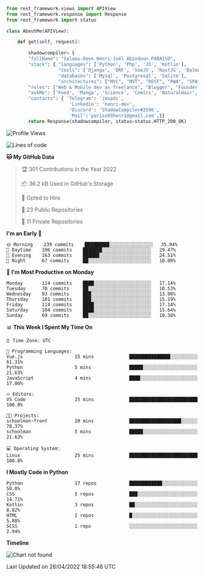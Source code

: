 ###
```python
from rest_framework.views import APIView
from rest_framework.response import Response
from rest_framework import status

class AboutMe(APIView):

    def get(self, request):

        shadowcompiler= {
        "fullName": "Salaou-Deen Henri-Joël Abiodoun PARAISO",
        "stack": { "languages": ['Python', 'Php', 'JS', 'Kotlin'],
                   "tools": ['Django', 'DRF', 'VueJS', 'NuxtJS', 'Bulma', 'Beufy'],
                   "databases": ['Mysql', 'Postgresql', 'Sqlite'],
                   "architectures": ["MVC", "MVT", "REST", "PWA", "SPA"]},        
        "roles": ["Web & Mobile dev as freelance", "Blogger", "Founder at @henrid3v", "Mentor"],
        "askMe": ['Food', 'Manga', 'Science', 'Comics', 'NaturalHair', 'Photography', 'Tech', 'Programming'],
        "contacts": { 'Telegram': 'imsadi',
                       'Linkedin': 'henri-dev',
                       'Discord': 'ShadowCompiler#2596',
                       'Mail':'pariso03henri@gmail.com',}}
        return Response(shadowcompiler, status=status.HTTP_200_OK)

```                    

<!--START_SECTION:waka-->
![Profile Views](http://img.shields.io/badge/Profile%20Views-0-blue)

![Lines of code](https://img.shields.io/badge/From%20Hello%20World%20I%27ve%20Written-23%20Thousand%20lines%20of%20code-blue)

**🐱 My GitHub Data** 

> 🏆 301 Contributions in the Year 2022
 > 
> 📦 36.2 kB Used in GitHub's Storage 
 > 
> 💼 Opted to Hire
 > 
> 📜 23 Public Repositories 
 > 
> 🔑 11 Private Repositories  
 > 
**I'm an Early 🐤** 

```text
🌞 Morning    239 commits    █████████░░░░░░░░░░░░░░░░   35.94% 
🌆 Daytime    196 commits    ███████░░░░░░░░░░░░░░░░░░   29.47% 
🌃 Evening    163 commits    ██████░░░░░░░░░░░░░░░░░░░   24.51% 
🌙 Night      67 commits     ██░░░░░░░░░░░░░░░░░░░░░░░   10.08%

```
📅 **I'm Most Productive on Monday** 

```text
Monday       114 commits    ████░░░░░░░░░░░░░░░░░░░░░   17.14% 
Tuesday      70 commits     ██░░░░░░░░░░░░░░░░░░░░░░░   10.53% 
Wednesday    93 commits     ███░░░░░░░░░░░░░░░░░░░░░░   13.98% 
Thursday     101 commits    ███░░░░░░░░░░░░░░░░░░░░░░   15.19% 
Friday       114 commits    ████░░░░░░░░░░░░░░░░░░░░░   17.14% 
Saturday     104 commits    ████░░░░░░░░░░░░░░░░░░░░░   15.64% 
Sunday       69 commits     ██░░░░░░░░░░░░░░░░░░░░░░░   10.38%

```


📊 **This Week I Spent My Time On** 

```text
⌚︎ Time Zone: UTC

💬 Programming Languages: 
Vue.js                   15 mins             ███████████████░░░░░░░░░░   61.31% 
Python                   5 mins              █████░░░░░░░░░░░░░░░░░░░░   21.63% 
JavaScript               4 mins              ████░░░░░░░░░░░░░░░░░░░░░   17.06%

🔥 Editors: 
VS Code                  25 mins             █████████████████████████   100.0%

🐱‍💻 Projects: 
schoolman-front          20 mins             ███████████████████░░░░░░   78.37% 
schoolman                5 mins              █████░░░░░░░░░░░░░░░░░░░░   21.63%

💻 Operating System: 
Linux                    25 mins             █████████████████████████   100.0%

```

**I Mostly Code in Python** 

```text
Python                   17 repos            ████████████░░░░░░░░░░░░░   50.0% 
CSS                      5 repos             ███░░░░░░░░░░░░░░░░░░░░░░   14.71% 
Kotlin                   3 repos             ██░░░░░░░░░░░░░░░░░░░░░░░   8.82% 
HTML                     2 repos             █░░░░░░░░░░░░░░░░░░░░░░░░   5.88% 
SCSS                     1 repo              ░░░░░░░░░░░░░░░░░░░░░░░░░   2.94%

```


**Timeline**

![Chart not found](https://raw.githubusercontent.com/shadowcompiler/shadowcompiler/main/charts/bar_graph.png) 


 Last Updated on 28/04/2022 18:55:46 UTC
<!--END_SECTION:waka-->
